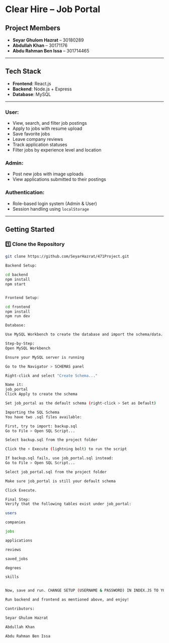 # Clear Hire – Job Portal

## Project Members
- **Seyar Ghulom Hazrat** – 30180289  
- **Abdullah Khan** – 30171176  
- **Abdu Rahman Ben Issa** – 301714465

---

## Tech Stack

- **Frontend**: React.js  
- **Backend**: Node.js + Express  
- **Database**: MySQL

---

### User:
- View, search, and filter job postings
- Apply to jobs with resume upload
- Save favorite jobs
- Leave company reviews
- Track application statuses
- Filter jobs by experience level and location

### Admin:
- Post new jobs with image uploads
- View applications submitted to their postings

### Authentication:
- Role-based login system (Admin & User)
- Session handling using `localStorage`

---

## Getting Started

### 1️⃣ Clone the Repository

```bash
git clone https://github.com/SeyarHazrat/471Project.git

Backend Setup:

cd backend
npm install
npm start


Frontend Setup:

cd frontend
npm install
npm run dev

Database:

Use MySQL Workbench to create the database and import the schema/data.

Step-by-Step:
Open MySQL Workbench

Ensure your MySQL server is running

Go to the Navigator > SCHEMAS panel

Right-click and select "Create Schema..."

Name it:
job_portal
Click Apply to create the schema

Set job_portal as the default schema (right-click > Set as Default)

Importing the SQL Schema
You have two .sql files available:

First, try to import: backup.sql
Go to File > Open SQL Script...

Select backup.sql from the project folder

Click the ⚡ Execute (lightning bolt) to run the script

If backup.sql fails, use job_portal.sql instead:
Go to File > Open SQL Script...

Select job_portal.sql from the project folder

Make sure job_portal is still your default schema

Click Execute.

Final Step: 
Verify that the following tables exist under job_portal:

users

companies

jobs

applications

reviews

saved_jobs

degrees

skills


Now, save and run. CHANGE SETUP (USERNAME & PASSWORD) IN INDEX.JS TO YOUR MYSQL DETAILS.

Run backend and frontend as mentioned above, and enjoy!

Contributors:

Seyar Ghulom Hazrat

Abdullah Khan

Abdu Rahman Ben Issa

